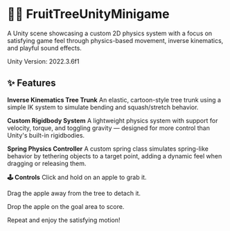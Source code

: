 # 🍎🌳 FruitTreeUnityMinigame

A Unity scene showcasing a custom 2D physics system with a focus on satisfying game feel through physics-based movement, inverse kinematics, and playful sound effects.

Unity Version: 2022.3.6f1

## ✨ Features
**Inverse Kinematics Tree Trunk**
An elastic, cartoon-style tree trunk using a simple IK system to simulate bending and squash/stretch behavior.

**Custom Rigidbody System**
A lightweight physics system with support for velocity, torque, and toggling gravity — designed for more control than Unity's built-in rigidbodies.

**Spring Physics Controller**
A custom spring class simulates spring-like behavior by tethering objects to a target point, adding a dynamic feel when dragging or releasing them.

**🕹️ Controls**
Click and hold on an apple to grab it.

Drag the apple away from the tree to detach it.

Drop the apple on the goal area to score.

Repeat and enjoy the satisfying motion!
